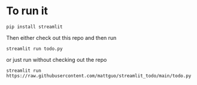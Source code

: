 # To run it

```
pip install streamlit
```

Then either check out this repo and then run
```
streamlit run todo.py
```

or just run without checking out the repo
```
streamlit run https://raw.githubusercontent.com/mattguo/streamlit_todo/main/todo.py
```
